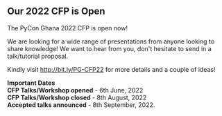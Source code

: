 ## Our 2022 CFP is Open

The PyCon Ghana 2022 CFP is open now!

We are looking for a wide range of presentations from anyone looking to share knowledge! We want to hear from you, don't hesitate to send in a talk/tutorial proposal.

Kindly visit http://bit.ly/PG-CFP22 for more details and a couple of ideas!

**Important Dates**<br>
**CFP Talks/Workshop opened** - 6th June, 2022<br>
**CFP Talks/Workshop closed** - 8th August, 2022<br>
**Accepted talks announced** - 8th September, 2022.